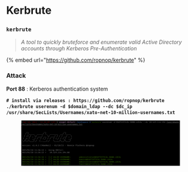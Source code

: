 # Kerbrute

### `kerbrute`

> _A tool to quickly bruteforce and enumerate valid Active Directory accounts through Kerberos Pre-Authentication_

{% embed url="https://github.com/ropnop/kerbrute" %}

### Attack

**Port 88** : Kerberos authentication system

<pre class="language-bash"><code class="lang-bash"><strong># install via releases : https://github.com/ropnop/kerbrute
</strong><strong>./kerbrute userenum -d $domain_ldap --dc $dc_ip /usr/share/SecLists/Usernames/xato-net-10-million-usernames.txt
</strong></code></pre>

<figure><img src="../../../../.gitbook/assets/image (2) (1) (1).png" alt=""><figcaption></figcaption></figure>
